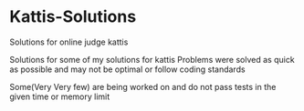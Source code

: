# Kattis-Solutions
Solutions for online judge kattis

Solutions for some of my solutions for kattis
Problems were solved as quick as possible and may not be optimal or follow coding standards

Some(Very Very few) are being worked on and do not pass tests in the given time or memory limit

